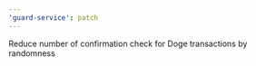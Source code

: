 ```yaml
---
'guard-service': patch
---
```


Reduce number of confirmation check for Doge transactions by randomness
